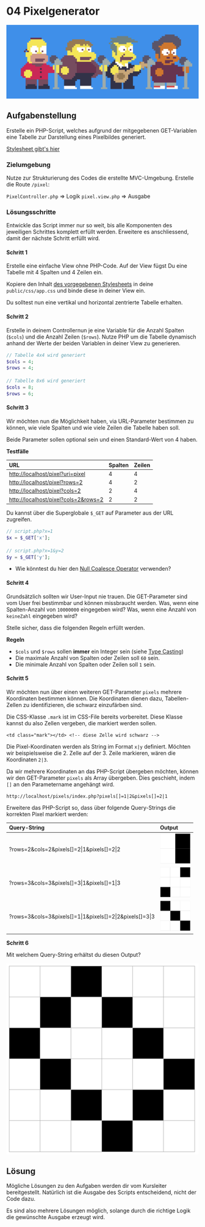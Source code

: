 # 04 Pixelgenerator

![](../../.gitbook/assets/pixel.gif)

## Aufgabenstellung

Erstelle ein PHP-Script, welches aufgrund der mitgegebenen GET-Variablen eine Tabelle zur Darstellung eines Pixelbildes generiert.

[Stylesheet gibt's hier](https://github.com/IctBerufsbildungZentralschweiz/modul-307/tree/master/.source/styles.css)

### Zielumgebung

Nutze zur Strukturierung des Codes die erstellte MVC-Umgebung. Erstelle die Route `/pixel`:

`PixelController.php` =&gt; Logik `pixel.view.php` =&gt; Ausgabe

### Lösungsschritte

Entwickle das Script immer nur so weit, bis alle Komponenten des jeweiligen Schrittes komplett erfüllt werden. Erweitere es anschliessend, damit der nächste Schritt erfüllt wird.

#### Schritt 1

Erstelle eine einfache View ohne PHP-Code. Auf der View fügst Du eine Tabelle mit 4 Spalten und 4 Zeilen ein.

Kopiere den Inhalt [des vorgegebenen Stylesheets](https://github.com/IctBerufsbildungZentralschweiz/modul-307/tree/master/.source/styles.css) in deine `public/css/app.css` und binde diese in deiner View ein.

Du solltest nun eine vertikal und horizontal zentrierte Tabelle erhalten.

#### Schritt 2

Erstelle in deinem Controllernun je eine Variable für die Anzahl Spalten \(`$cols`\) und die Anzahl Zeilen \(`$rows`\). Nutze PHP um die Tabelle dynamisch anhand der Werte der beiden Variablen in deiner View zu generieren.

```php
// Tabelle 4x4 wird generiert
$cols = 4;
$rows = 4;

// Tabelle 8x6 wird generiert
$cols = 8;
$rows = 6;
```

#### Schritt 3

Wir möchten nun die Möglichkeit haben, via URL-Parameter bestimmen zu können, wie viele Spalten und wie viele Zeilen die Tabelle haben soll.

Beide Parameter sollen optional sein und einen Standard-Wert von 4 haben.

**Testfälle**

| URL | Spalten | Zeilen |
| :--- | :--- | :--- |
| [http://localhost/pixel?uri=pixel](http://localhost/pixel) | 4 | 4 |
| [http://localhost/pixel?rows=2](http://localhost/pixel?rows=2) | 4 | 2 |
| [http://localhost/pixel?cols=2](http://localhost/pixel?cols=2) | 2 | 4 |
| [http://localhost/pixel?cols=2&rows=2](http://localhost/pixel?cols=2&rows=2) | 2 | 2 |

Du kannst über die Superglobale `$_GET` auf Parameter aus der URL zugreifen.

```php
// script.php?x=1
$x = $_GET['x'];

// script.php?x=1&y=2
$y = $_GET['y'];
```

* Wie könntest du hier den [Null Coalesce Operator](https://www.php.net/manual/en/migration70.new-features.php#migration70.new-features.null-coalesce-op) verwenden?

#### Schritt 4

Grundsätzlich sollten wir User-Input nie trauen. Die GET-Parameter sind vom User frei bestimmbar und können missbraucht werden. Was, wenn eine Spalten-Anzahl von `10000000` eingegeben wird? Was, wenn eine Anzahl von `keineZahl` eingegeben wird?

Stelle sicher, dass die folgenden Regeln erfüllt werden.

**Regeln**

* `$cols` und `$rows` sollen **immer** ein Integer sein \(siehe [Type Casting](https://secure.php.net/manual/de/language.types.type-juggling.php#language.types.typecasting)\)
* Die maximale Anzahl von Spalten oder Zeilen soll `60` sein.
* Die minimale Anzahl von Spalten oder Zeilen soll `1` sein.

#### Schritt 5

Wir möchten nun über einen weiteren GET-Parameter `pixels` mehrere Koordinaten bestimmen können. Die Koordinaten dienen dazu, Tabellen-Zellen zu identifizieren, die schwarz einzufärben sind.

Die CSS-Klasse `.mark` ist im CSS-File bereits vorbereitet. Diese Klasse kannst du also Zellen vergeben, die markiert werden sollen.

```markup
<td class="mark"></td> <!-- diese Zelle wird schwarz -->
```

Die Pixel-Koordinaten werden als String im Format `x|y` definiert. Möchten wir beispielsweise die 2. Zelle auf der 3. Zeile markieren, wären die Koordinaten `2|3`.

Da wir mehrere Koordinaten an das PHP-Script übergeben möchten, können wir den GET-Parameter `pixels` als Array übergeben. Dies geschieht, indem `[]` an den Parametername angehängt wird.

```text
http://localhost/pixels/index.php?pixels[]=1|2&pixels[]=2|1
```

Erweitere das PHP-Script so, dass über folgende Query-Strings die korrekten Pixel markiert werden:

| Query-String | Output |
| :--- | :--- |
| ?rows=2&cols=2&pixels\[\]=2\|1&pixels\[\]=2\|2 | ![](../../.gitbook/assets/out3.png) |
| ?rows=3&cols=3&pixels\[\]=3\|1&pixels\[\]=1\|3 | ![](../../.gitbook/assets/out1.png) |
| ?rows=3&cols=3&pixels\[\]=1\|1&pixels\[\]=2\|2&pixels\[\]=3\|3 | ![](../../.gitbook/assets/out2.png) |

**Schritt 6**

Mit welchem Query-String erhältst du diesen Output?

![](../../.gitbook/assets/out4.png)

## Lösung

Mögliche Lösungen zu den Aufgaben werden dir vom Kursleiter bereitgestellt. Natürlich ist die Ausgabe des Scripts entscheidend, nicht der Code dazu.

Es sind also mehrere Lösungen möglich, solange durch die richtige Logik die gewünschte Ausgabe erzeugt wird.

